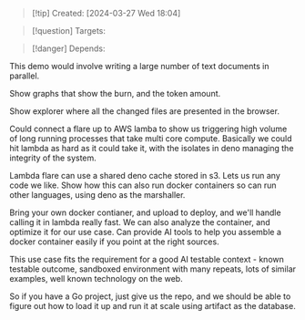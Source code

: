 
>[!tip] Created: [2024-03-27 Wed 18:04]

>[!question] Targets: 

>[!danger] Depends: 

This demo would involve writing a large number of text documents in parallel.

Show graphs that show the burn, and the token amount.

Show explorer where all the changed files are presented in the browser.

Could connect a flare up to AWS lamba to show us triggering high volume of long running processes that take multi core compute.  Basically we could hit lambda as hard as it could take it, with the isolates in deno managing the integrity of the system.

Lambda flare can use a shared deno cache stored in s3.  Lets us run any code we like.
Show how this can also run docker containers so can run other languages, using deno as the marshaller.

Bring your own docker contianer, and upload to deploy, and we'll handle calling it in lambda really fast.  We can also analyze the container, and optimize it for our use case.  Can provide AI tools to help you assemble a docker container easily if you point at the right sources.

This use case fits the requirement for a good AI testable context - known testable outcome, sandboxed environment with many repeats, lots of similar examples, well known technology on the web.

So if you have a Go project, just give us the repo, and we should be able to figure out how to load it up and run it at scale using artifact as the database.